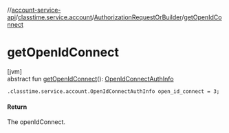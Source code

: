 //[account-service-api](../../../index.md)/[classtime.service.account](../index.md)/[AuthorizationRequestOrBuilder](index.md)/[getOpenIdConnect](get-open-id-connect.md)

# getOpenIdConnect

[jvm]\
abstract fun [getOpenIdConnect](get-open-id-connect.md)(): [OpenIdConnectAuthInfo](../-open-id-connect-auth-info/index.md)

`.classtime.service.account.OpenIdConnectAuthInfo open_id_connect = 3;`

#### Return

The openIdConnect.
